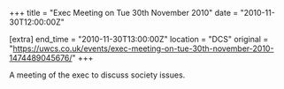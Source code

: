 +++
title = "Exec Meeting on Tue 30th November 2010"
date = "2010-11-30T12:00:00Z"

[extra]
end_time = "2010-11-30T13:00:00Z"
location = "DCS"
original = "https://uwcs.co.uk/events/exec-meeting-on-tue-30th-november-2010-1474489045676/"
+++

A meeting of the exec to discuss society issues.

